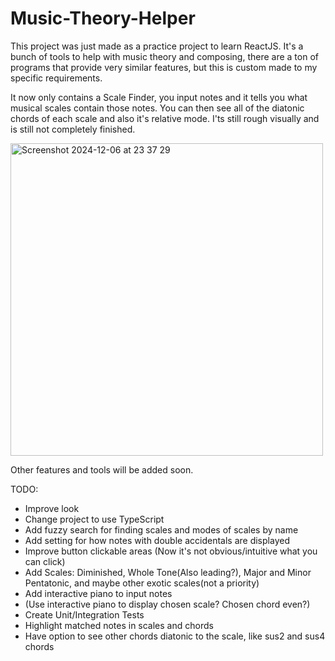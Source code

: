 # Music-Theory-Helper

This project was just made as a practice project to learn ReactJS. It's a bunch of tools to help with music theory and composing, there are a ton of programs that provide very similar features, but this is custom made to my specific requirements.

It now only contains a Scale Finder, you input notes and it tells you what musical scales contain those notes. You can then see all of the diatonic chords of each scale and also it's relative mode.
I'ts still rough visually and is still not completely finished.

<img width="500" alt="Screenshot 2024-12-06 at 23 37 29" src="https://github.com/user-attachments/assets/4df9833f-7580-48f4-8293-fddc5f480f30">


Other features and tools will be added soon.

TODO:
- Improve look
- Change project to use TypeScript
- Add fuzzy search for finding scales and modes of scales by name
- Add setting for how notes with double accidentals are displayed
- Improve button clickable areas (Now it's not obvious/intuitive what you can click)
- Add Scales: Diminished, Whole Tone(Also leading?), Major and Minor Pentatonic, and maybe other exotic scales(not a priority)
- Add interactive piano to input notes
- (Use interactive piano to display chosen scale? Chosen chord even?)
- Create Unit/Integration Tests
- Highlight matched notes in scales and chords
- Have option to see other chords diatonic to the scale, like sus2 and sus4 chords